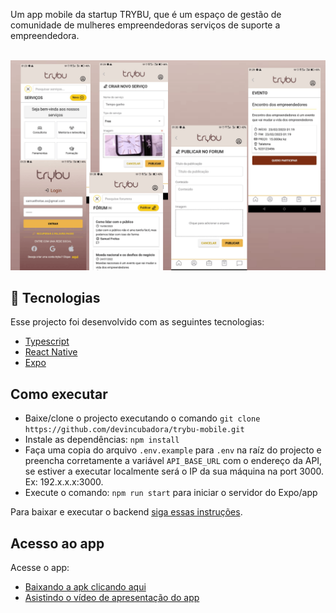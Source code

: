 Um app mobile da startup TRYBU, que é um espaço de gestão de comunidade de mulheres empreendedoras serviços de suporte a empreendedora.

<br>

<img src="./.github/preview.png">

## 🚀 Tecnologias

Esse projecto foi desenvolvido com as seguintes tecnologias:

- [Typescript](https://www.typescriptlang.org/)
- [React Native](https://reactnative.dev/)
- [Expo](https://expo.dev)

## Como executar

- Baixe/clone o projecto executando o comando `git clone https://github.com/devincubadora/trybu-mobile.git`
- Instale as dependências: `npm install`
- Faça uma copia do arquivo `.env.example` para `.env` na raíz do projecto e preencha corretamente a variável `API_BASE_URL` com o endereço da API, se estiver a executar localmente será o IP da sua máquina na port 3000. Ex: 192.x.x.x:3000.
- Execute o comando: `npm run start` para iniciar o servidor do Expo/app

Para baixar e executar o backend [siga essas instruções](https://github.com/devincubadora/trybu-api).

## Acesso ao app

Acesse o app:

- [Baixando a apk clicando aqui](https://drive.google.com/file/d/1MjzYOMdVXp0NJ9EYNxh9nr6mCRh3ISYF/view?usp=share_link)
- [Asistindo o vídeo de apresentação do app](https://youtu.be/0yPdtSVUaBI)
